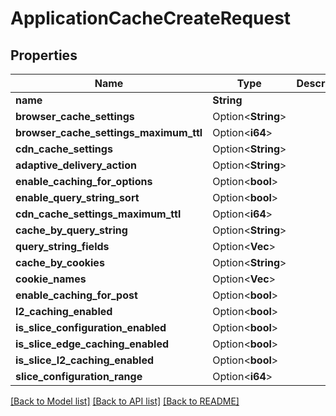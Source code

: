 # ApplicationCacheCreateRequest

## Properties

Name | Type | Description | Notes
------------ | ------------- | ------------- | -------------
**name** | **String** |  | 
**browser_cache_settings** | Option<**String**> |  | [optional]
**browser_cache_settings_maximum_ttl** | Option<**i64**> |  | [optional]
**cdn_cache_settings** | Option<**String**> |  | [optional]
**adaptive_delivery_action** | Option<**String**> |  | [optional]
**enable_caching_for_options** | Option<**bool**> |  | [optional]
**enable_query_string_sort** | Option<**bool**> |  | [optional]
**cdn_cache_settings_maximum_ttl** | Option<**i64**> |  | [optional]
**cache_by_query_string** | Option<**String**> |  | [optional]
**query_string_fields** | Option<**Vec<String>**> |  | [optional]
**cache_by_cookies** | Option<**String**> |  | [optional]
**cookie_names** | Option<**Vec<String>**> |  | [optional]
**enable_caching_for_post** | Option<**bool**> |  | [optional]
**l2_caching_enabled** | Option<**bool**> |  | [optional]
**is_slice_configuration_enabled** | Option<**bool**> |  | [optional]
**is_slice_edge_caching_enabled** | Option<**bool**> |  | [optional]
**is_slice_l2_caching_enabled** | Option<**bool**> |  | [optional]
**slice_configuration_range** | Option<**i64**> |  | [optional]

[[Back to Model list]](../README.md#documentation-for-models) [[Back to API list]](../README.md#documentation-for-api-endpoints) [[Back to README]](../README.md)


